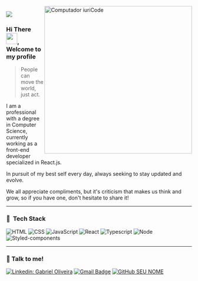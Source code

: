 <img src="https://raw.githubusercontent.com/MicaelliMedeiros/micaellimedeiros/master/image/computer-illustration.png" min-width="400px" max-width="400px" width="400px" align="right" alt="Computador iuriCode">

![](https://komarev.com/ghpvc/?username=gabrielviol&color=006bed)

### Hi There <img src="https://raw.githubusercontent.com/kaueMarques/kaueMarques/master/hi.gif" width="30px">, Welcome to my profile

> People can move the world, just act.

<p align="left"> 
  I am a professional with a degree in Computer Science, currently working as a front-end developer specialized in React.js.

  In pursuit of my best self every day, always seeking to stay updated and evolve.

  We all appreciate compliments, but it's criticism that makes us think and grow, so if you have one, don't hesitate to share it!
  <br/>
  <hr>
  
### 🚀 &nbsp;Tech Stack

![HTML](https://img.shields.io/badge/HTML5-E34F26?style=for-the-badge&logo=html5&logoColor=white)
![CSS](https://img.shields.io/badge/CSS3-1572B6?style=for-the-badge&logo=css3&logoColor=white)
![JavaScript](https://img.shields.io/badge/JavaScript-F7DF1E?style=for-the-badge&logo=javascript&logoColor=black)
![React](https://img.shields.io/badge/React-20232A?style=for-the-badge&logo=react&logoColor=61DAFB)
![Typescript](https://img.shields.io/badge/TypeScript-007ACC?style=for-the-badge&logo=typescript&logoColor=white)
![Node](https://img.shields.io/badge/Node.js-43853D?style=for-the-badge&logo=node.js&logoColor=white)
![Styled-components](https://img.shields.io/badge/styled--components-DB7093?style=for-the-badge&logo=styled-components&logoColor=white)


  <hr> 
  
### 💬 Talk to me!
  
[![Linkedin: Gabriel Oliveira](https://img.shields.io/badge/-GabrielOliveira-blue?style=flat-square&logo=Linkedin&logoColor=white&link=https://www.linkedin.com/in/gabrielviol/)](https://www.linkedin.com/in/gabrielviol/)
[![Gmail Badge](https://img.shields.io/badge/-Outlook-006bed?style=flat-square&logo=outlook&logoColor=white&link=mailto:outlook)](mailto:gabrielviol00@hotmail.com)
[![GitHub SEU NOME]( https://img.shields.io/github/followers/gabrielviol?label=follow&style=social)](https://github.com/gabrielviol)

